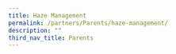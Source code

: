 ```yaml
---
title: Haze Management
permalink: /partners/Parents/haze-management/
description: ""
third_nav_title: Parents
---
```

